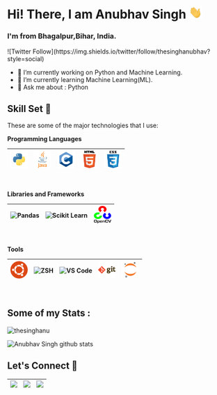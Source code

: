 <h1>Hi! There, I am <a>Anubhav Singh</a> <img  src="https://raw.githubusercontent.com/ABSphreak/ABSphreak/master/gifs/Hi.gif" width="30px"></h1>

<h3>I'm from Bhagalpur,Bihar, India.</h3>
![Twitter Follow](https://img.shields.io/twitter/follow/thesinghanubhav?style=social) <p align="left"> </p>

- 🔭 I’m currently working on Python and Machine Learning.
- 🌱 I’m currently learning Machine Learning(ML).
- 💬 Ask me about : Python 

## Skill Set :muscle:

These are some of the major technologies that I use:

**Programming Languages**

<img title="Python" alt="Python" width="40px" src="https://raw.githubusercontent.com/github/explore/master/topics/python/python.png" />|<img alt="Java" title="Java" width="40px" src="https://raw.githubusercontent.com/github/explore/master/topics/java/java.png">|<img title="C" alt="C" width="40px" src="https://raw.githubusercontent.com/github/explore/master/topics/c/c.png"> |<img title="HTML" alt="HTML" width="40px" src="https://raw.githubusercontent.com/github/explore/master/topics/html/html.png">| <img title="CSS" alt="CSS" width="40px" src="https://raw.githubusercontent.com/github/explore/master/topics/css/css.png">
|--|--|--|--|--|
<br>

**Libraries and Frameworks**

<img title="Pandas" alt="Pandas" width="40px" src="https://lifewithdata.com/wp-content/uploads/2021/12/pandas-1.jpg">|<img title="Scikit Learn" alt="Scikit Learn" width="40px" src="https://upload.wikimedia.org/wikipedia/commons/thumb/0/05/Scikit_learn_logo_small.svg/1200px-Scikit_learn_logo_small.svg.png">|<img title="OpenCV" alt="OpenCV" width="40px" src="https://raw.githubusercontent.com/github/explore/master/topics/opencv/opencv.png">|
|--|--|--|
<br>


**Tools**

<img title="Ubuntu" alt="Ubuntu" width="40px" src="https://raw.githubusercontent.com/github/explore/master/topics/ubuntu/ubuntu.png">|<img title="ZSH" alt="ZSH" width="40px" src="https://s3.amazonaws.com/ohmyzsh/oh-my-zsh-logo.png">|<img title="VS Code" alt="VS Code" width="40px" src="https://img.icons8.com/fluent/48/000000/visual-studio-code-2019.png">|<img title="git" alt="git" width="40px" src="https://raw.githubusercontent.com/github/explore/master/topics/git/git.png">|<img title="Jupyter Notebook" alt="Jupyter" width="40px" src="https://raw.githubusercontent.com/github/explore/master/topics/jupyter-notebook/jupyter-notebook.png">
|--|--|--|--|--|
<br>

## Some of my Stats :
<p><img align="center" src="https://github-readme-stats.vercel.app/api/top-langs/?username=thesinghanu&layout=compact" alt="thesinghanu" /></p>

![Anubhav Singh github stats](https://github-readme-stats.vercel.app/api?username=thesinghanu&show_icons=true&theme=tokyonight)
<br>

## Let's Connect :handshake:

<a href="https://www.linkedin.com/in/anubhav-singh-6b659516a/"><img src="https://cdn2.iconfinder.com/data/icons/social-media-2285/512/1_Linkedin_unofficial_colored_svg-128.png" width="40"></a>|<a href="https://twitter.com/thesinghanubhav"><img src="https://cdn2.iconfinder.com/data/icons/social-media-2285/512/1_Twitter3_colored_svg-128.png" width="40"></a>|<a href="mailto:singh.anubhav2012@gmail.com"><img src="https://1000logos.net/wp-content/uploads/2021/05/Gmail-logo-768x432.png" width="40"></a>
|--|--|--|
